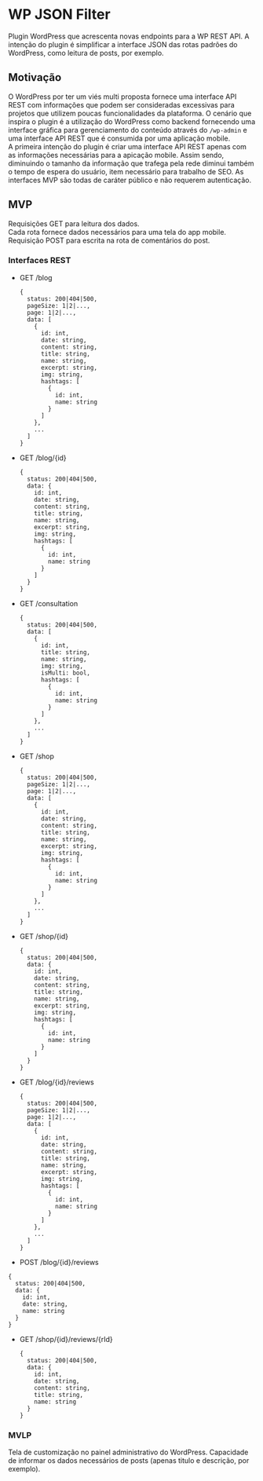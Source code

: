 # WP JSON Filter
Plugin WordPress que acrescenta novas endpoints para a WP REST API. A intenção do plugin é simplificar a interface JSON das rotas padrões do WordPress, como leitura de posts, por exemplo.

## Motivação
O WordPress por ter um viés multi proposta fornece uma interface API REST com informações que podem ser consideradas excessivas para projetos que utilizem poucas funcionalidades da plataforma. O cenário que inspira o plugin é a utilização do WordPress como backend fornecendo uma interface gráfica para gerenciamento do conteúdo através do `/wp-admin` e uma interface API REST que é consumida por uma aplicação mobile.  
A primeira intenção do plugin é criar uma interface API REST apenas com as informações necessárias para a apicação mobile. Assim sendo, diminuindo o tamanho da informação que trafega pela rede diminui também o tempo de espera do usuário, item necessário para trabalho de SEO. As interfaces MVP são todas de caráter público e não requerem autenticação.

## MVP
Requisições GET para leitura dos dados.  
Cada rota fornece dados necessários para uma tela do app mobile.
Requisição POST para escrita na rota de comentários do post.

### Interfaces REST
* GET /blog
  ```
  {
    status: 200|404|500,
    pageSize: 1|2|...,
    page: 1|2|...,
    data: [
      {
        id: int,
        date: string,
        content: string,
        title: string,
        name: string,
        excerpt: string,
        img: string,
        hashtags: [
          {
            id: int,
            name: string
          }
        ]
      },
      ...
    ]
  }
  ```
  
* GET /blog/{id}
  ```
  {
    status: 200|404|500,
    data: {
      id: int,
      date: string,
      content: string,
      title: string,
      name: string,
      excerpt: string,
      img: string,
      hashtags: [
        {
          id: int,
          name: string
        }
      ]
    }
  }
  ```
  
* GET /consultation
  ```
  {
    status: 200|404|500,
    data: [
      {
        id: int,
        title: string,
        name: string,
        img: string,
        isMulti: bool,
        hashtags: [
          {
            id: int,
            name: string
          }
        ]
      },
      ...
    ]
  }
  ```


* GET /shop
  ```
  {
    status: 200|404|500,
    pageSize: 1|2|...,
    page: 1|2|...,
    data: [
      {
        id: int,
        date: string,
        content: string,
        title: string,
        name: string,
        excerpt: string,
        img: string,
        hashtags: [
          {
            id: int,
            name: string
          }
        ]
      },
      ...
    ]
  }
  ```

* GET /shop/{id}
  ```
  {
    status: 200|404|500,
    data: {
      id: int,
      date: string,
      content: string,
      title: string,
      name: string,
      excerpt: string,
      img: string,
      hashtags: [
        {
          id: int,
          name: string
        }
      ]
    }
  }
  ```
  
* GET /blog/{id}/reviews
  ```
  {
    status: 200|404|500,
    pageSize: 1|2|...,
    page: 1|2|...,
    data: [
      {
        id: int,
        date: string,
        content: string,
        title: string,
        name: string,
        excerpt: string,
        img: string,
        hashtags: [
          {
            id: int,
            name: string
          }
        ]
      },
      ...
    ]
  }
  ```
 
 * POST /blog/{id}/reviews
  ```
  {
    status: 200|404|500,
    data: {
      id: int,
      date: string,
      name: string
    }
  }
  ```

* GET /shop/{id}/reviews/{rId}
  ```
  {
    status: 200|404|500,
    data: {
      id: int,
      date: string,
      content: string,
      title: string,
      name: string
    }
  }
  ```

### MVLP
Tela de customização no painel administrativo do WordPress.
Capacidade de informar os dados necessários de posts (apenas titulo e descrição, por exemplo).
